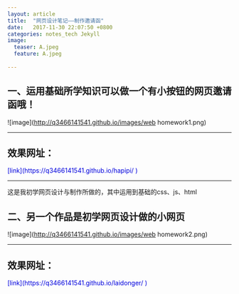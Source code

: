 ```yaml
---
layout: article
title:  "网页设计笔记——制作邀请函"
date:   2017-11-30 22:07:50 +0800
categories: notes_tech Jekyll
image:
  teaser: A.jpeg
  feature: A.jpeg
  
---
```


## 一、运用基础所学知识可以做一个有小按钮的网页邀请函哦！
![image](http://q3466141541.github.io/images/web homework1.png)

---

## 效果网址：
<font color="#0000dd">
    [link](https://q3466141541.github.io/hapipi/ ) 
</font>

---

这是我初学网页设计与制作所做的，其中运用到基础的css、js、html
## 二、另一个作品是初学网页设计做的小网页
![image](http://q3466141541.github.io/images/web homework2.png)

---

## 效果网址：
<font color="#0000dd">
    [link](https://q3466141541.github.io/laidonger/ )
</font>

